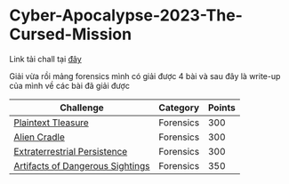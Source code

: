 # Cyber-Apocalypse-2023-The-Cursed-Mission
Link tải chall tại [đây](https://drive.google.com/drive/folders/1uvyCGGUgAtCgQHxyjUMHpq3DWO6xu0ry?usp=share_link)

Giải vừa rồi mảng forensics mình có giải được 4 bài và sau đây là write-up của mình về các bài đã giải được

| Challenge                                                                           | Category         | Points |
|-------------------------------------------------------------------------------------|------------------|--------|
| [Plaintext Tleasure](https://g2.by/9TmvKh)                                                                       | Forensics      | 300    |
| [Alien Cradle](https://github.com/hoanga2dtk68/Cyber-Apocalypse-2023-The-Cursed-Mission/blob/main/Alien%20Cradle.md)                                                                            | Forensics | 300    |
| [Extraterrestrial Persistence](https://www.youtube.com/watch?v=iQ0zj1RnaMs)                                                                         | Forensics  | 300    |
| [Artifacts of Dangerous Sightings](https://github.com/hoanga2dtk68/Cyber-Apocalypse-2023-The-Cursed-Mission/blob/main/Artifacts%20of%20Dangerous%20Sightings.md)                                                                         | Forensics  | 350    |

